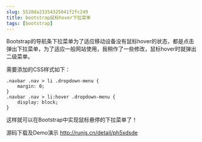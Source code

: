 ```yaml
---
slug: 5528da23354325041f2fc249
title: bootstrap鼠标hover下拉菜单
tags: [bootstrap]
---
```


Bootstrap的导航条下拉菜单为了适应移动设备没有鼠标hover的状态，都是点击弹出下拉菜单，为了适应一般网站使用，我稍作了一些修改，鼠标hover时就弹出二级菜单。


需要添加的CSS样式如下：
```
.navbar .nav > li .dropdown-menu {
	margin: 0;
}
.navbar .nav > li:hover .dropdown-menu {
	display: block;
}
```

这样就可以在Bootstrap中实现鼠标悬停的下拉菜单了！

源码下载及Demo演示 http://runjs.cn/detail/ph5xdsde
